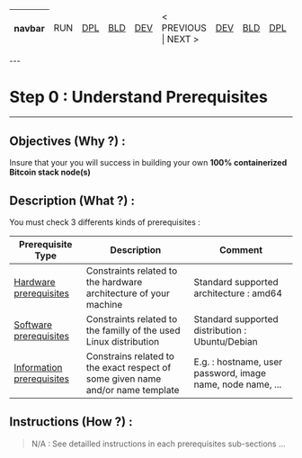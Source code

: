 <table>
    <thead>
        <tr>
            <th>navbar</th>
            <td>RUN</td>
            <td><A href="https://github.com/babonet13/HostYourNode/tree/master/HowTo/0_UnderstandPrerequisites">DPL</A></td>
            <td><A href="https://github.com/babonet13/HostYourNode/tree/master/HowTo/0_UnderstandPrerequisites">BLD</A></td>
            <td><A href="https://github.com/babonet13/HostYourNode/tree/master/HowTo/0_UnderstandPrerequisites">DEV</A></td>
            <td>< PREVIOUS | NEXT ></td>
            <td><A href="https://github.com/babonet13/HostYourNode/tree/master/HowTo/1_SetupTheMachine">DEV</A></td>
            <td><A href="https://github.com/babonet13/HostYourNode/tree/master/HowTo/1_SetupTheMachine">BLD</A></td>
            <td><A href="https://github.com/babonet13/HostYourNode/tree/master/HowTo/1_SetupTheMachine">DPL</A></td>
            <td>RUN</td>
            <th><A href="https://github.com/babonet13/HostYourNode/blob/master/Who/Profiles.md">profiles</A></th>
        </tr>
    </thead>
</table>
---

# Step 0 : Understand Prerequisites

 ---

Objectives (Why ?) :
--
Insure that your you will success in building your own __100% containerized Bitcoin stack node(s)__

Description (What ?) :
--
You must check 3 differents kinds of prerequisites :
<table>
    <thead>
        <tr>
            <th>Prerequisite Type</th>
            <th>Description</th>
            <th>Comment</th>
        </tr>
    </thead>
    <tbody>
        <tr>
            <td><A href="https://github.com/babonet13/HostYourNode/blob/master/HowTo/0_UnderstandPrerequisites/0_HardPrerequisites.md">Hardware prerequisites</A></td>
            <td>Constraints related to the hardware architecture of your machine</td>
            <td>Standard supported architecture : amd64</td>
        </tr>
        <tr>
            <td><A href="https://github.com/babonet13/HostYourNode/blob/master/HowTo/0_UnderstandPrerequisites/1_SoftPrerequisites.md">Software prerequisites</A></td>
            <td>Constraints related to the familly of the used Linux distribution</td>
            <td>Standard supported distribution : Ubuntu/Debian</td>
        </tr>
         <tr>
            <td><A href="https://github.com/babonet13/HostYourNode/blob/master/HowTo/0_UnderstandPrerequisites/2_InfoPrerequisites.md">Information prerequisites</A></td>
            <td>Constrains related to the exact respect of some given name and/or name template</td>
            <td>E.g. : hostname, user password, image name, node name, ...</td>
        </tr>
    </tbody>
</table>

Instructions (How ?) :
--
> N/A : See detailled instructions in each prerequisites sub-sections ...

